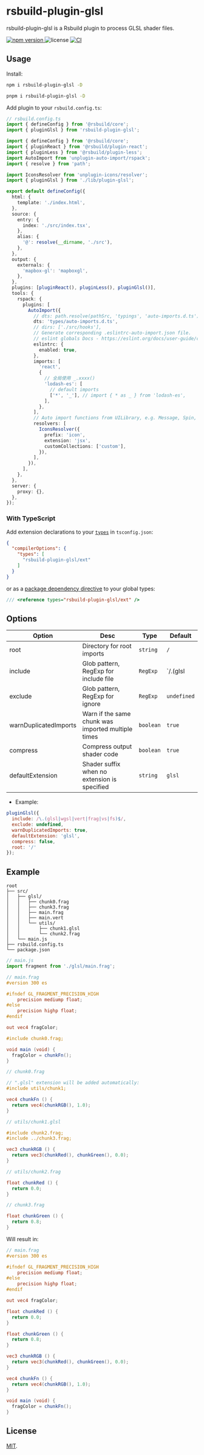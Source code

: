 # rsbuild-plugin-glsl

rsbuild-plugin-glsl is a Rsbuild plugin to process GLSL shader files.

<p>
  <a href="https://npmjs.com/package/rsbuild-plugin-glsl">
   <img src="https://img.shields.io/npm/v/rsbuild-plugin-glsl?style=flat-square&colorA=444D56&colorB=28A745" alt="npm version" />
  </a>
  <img src="https://img.shields.io/badge/License-MIT-blue.svg?style=flat-square&colorA=444D56&colorB=28A745" alt="license" />

  <a href="https://github.com/sakitam-fdd/rsbuild-plugin-glsl/actions/workflows/ci.yml" target="_blank">
    <img alt="CI" src="https://github.com/sakitam-fdd/rsbuild-plugin-glsl/actions/workflows/ci.yml/badge.svg" />
  </a>
</p>

## Usage

Install:

```bash
npm i rsbuild-plugin-glsl -D

pnpm i rsbuild-plugin-glsl -D
```

Add plugin to your `rsbuild.config.ts`:

```ts
// rsbuild.config.ts
import { defineConfig } from '@rsbuild/core';
import { pluginGlsl } from 'rsbuild-plugin-glsl';

import { defineConfig } from '@rsbuild/core';
import { pluginReact } from '@rsbuild/plugin-react';
import { pluginLess } from '@rsbuild/plugin-less';
import AutoImport from 'unplugin-auto-import/rspack';
import { resolve } from 'path';

import IconsResolver from 'unplugin-icons/resolver';
import { pluginGlsl } from './lib/plugin-glsl';

export default defineConfig({
  html: {
    template: './index.html',
  },
  source: {
    entry: {
      index: './src/index.tsx',
    },
    alias: {
      '@': resolve(__dirname, './src'),
    },
  },
  output: {
    externals: {
      'mapbox-gl': 'mapboxgl',
    },
  },
  plugins: [pluginReact(), pluginLess(), pluginGlsl()],
  tools: {
    rspack: {
      plugins: [
        AutoImport({
          // dts: path.resolve(pathSrc, 'typings', 'auto-imports.d.ts'),
          dts: 'types/auto-imports.d.ts',
          // dirs: ['./src/hooks'],
          // Generate corresponding .eslintrc-auto-import.json file.
          // eslint globals Docs - https://eslint.org/docs/user-guide/configuring/language-options#specifying-globals
          eslintrc: {
            enabled: true,
          },
          imports: [
            'react',
            {
              // 全局使用 _.xxxx()
              'lodash-es': [
                // default imports
                ['*', '_'], // import { * as _ } from 'lodash-es',
              ],
            },
          ],
          // Auto import functions from UILibrary, e.g. Message, Spin, Loading, MessageBox... (with style)
          resolvers: [
            IconsResolver({
              prefix: 'icon',
              extension: 'jsx',
              customCollections: ['custom'],
            }),
          ],
        }),
      ],
    },
  },
  server: {
    proxy: {},
  },
});

```

### With TypeScript ###

Add extension declarations to your [`types`](https://www.typescriptlang.org/tsconfig#types) in `tsconfig.json`:

```json
{
  "compilerOptions": {
    "types": [
      "rsbuild-plugin-glsl/ext"
    ]
  }
}
```

or as a [package dependency directive](https://www.typescriptlang.org/docs/handbook/triple-slash-directives.html#-reference-types-) to your global types:

```ts
/// <reference types="rsbuild-plugin-glsl/ext" />
```

## Options

| Option  | Desc                                  | Type      | Default |
|---------|---------------------------------------|-----------|---------|
| root    | Directory for root imports            | `string`  | `/`     |
| include | Glob pattern, RegExp for include file | `RegExp`  |   `/\.(glsl|wgsl|vert|frag|vs|fs)$/`      |
| exclude     | Glob pattern, RegExp for ignore       | `RegExp`  |     `undefined`   |
| warnDuplicatedImports     | Warn if the same chunk was imported multiple times       | `boolean` | `true`  |
| compress     | Compress output shader code      | `boolean` | `true`  |
| defaultExtension     | Shader suffix when no extension is specified      | `string` | `glsl`  |

- Example:

```js
pluginGlsl({
  include: /\.(glsl|wgsl|vert|frag|vs|fs)$/,
  exclude: undefined,
  warnDuplicatedImports: true,
  defaultExtension: 'glsl',
  compress: false,
  root: '/'
});
```

## Example ##

```
root
├── src/
│   ├── glsl/
│   │   ├── chunk0.frag
│   │   ├── chunk3.frag
│   │   ├── main.frag
│   │   ├── main.vert
│   │   └── utils/
│   │       ├── chunk1.glsl
│   │       └── chunk2.frag
│   └── main.js
├── rsbuild.config.ts
└── package.json
```

```js
// main.js
import fragment from './glsl/main.frag';
```

```glsl
// main.frag
#version 300 es

#ifndef GL_FRAGMENT_PRECISION_HIGH
	precision mediump float;
#else
	precision highp float;
#endif

out vec4 fragColor;

#include chunk0.frag;

void main (void) {
  fragColor = chunkFn();
}
```

```glsl
// chunk0.frag

// ".glsl" extension will be added automatically:
#include utils/chunk1;

vec4 chunkFn () {
  return vec4(chunkRGB(), 1.0);
}
```

```glsl
// utils/chunk1.glsl

#include chunk2.frag;
#include ../chunk3.frag;

vec3 chunkRGB () {
  return vec3(chunkRed(), chunkGreen(), 0.0);
}
```

```glsl
// utils/chunk2.frag

float chunkRed () {
  return 0.0;
}
```

```glsl
// chunk3.frag

float chunkGreen () {
  return 0.8;
}
```

Will result in:

```glsl
// main.frag
#version 300 es

#ifndef GL_FRAGMENT_PRECISION_HIGH
	precision mediump float;
#else
	precision highp float;
#endif

out vec4 fragColor;

float chunkRed () {
  return 0.0;
}

float chunkGreen () {
  return 0.8;
}

vec3 chunkRGB () {
  return vec3(chunkRed(), chunkGreen(), 0.0);
}

vec4 chunkFn () {
  return vec4(chunkRGB(), 1.0);
}

void main (void) {
  fragColor = chunkFn();
}
```

## License

[MIT](./LICENSE).
